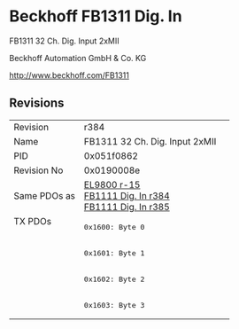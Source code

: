 # Beckhoff FB1311 Dig. In

FB1311 32 Ch. Dig. Input 2xMII

Beckhoff Automation GmbH & Co. KG

http://www.beckhoff.com/FB1311

## Revisions
<table>
<tr >
<td>Revision</td>
<td>r384</td>
</tr>
<tr >
<td>Name</td>
<td>FB1311 32 Ch. Dig. Input 2xMII</td>
</tr>
<tr >
<td>PID</td>
<td>0x051f0862</td>
</tr>
<tr >
<td>Revision No</td>
<td>0x0190008e</td>
</tr>
<tr >
<td>Same PDOs as</td>
<td><a href="EL9800">EL9800 r-15</a><br/><a href="FB1111+Dig.+In">FB1111 Dig. In r384</a><br/><a href="FB1111+Dig.+In">FB1111 Dig. In r385</a></td>
</tr>
<tr class="txpdo pdosection">
<td rowspan=4 valign=top>TX PDOs</td>
<td><pre>0x1600: Byte 0</pre></td>
<td></td>
</tr>
<tr class="txpdo pdosection">
<td><pre>0x1601: Byte 1</pre></td>
</tr>
<tr class="txpdo pdosection">
<td><pre>0x1602: Byte 2</pre></td>
</tr>
<tr class="txpdo pdosection">
<td><pre>0x1603: Byte 3</pre></td>
</tr>
</table>
